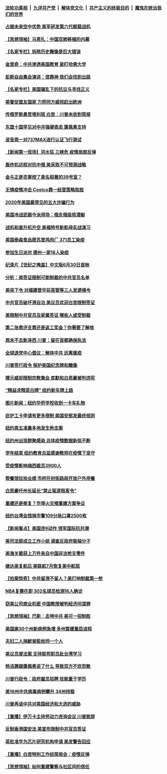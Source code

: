 ####  [法轮功真相](../../../../basic/blob/master/README.md?t=06291403) &nbsp;|&nbsp; [九评共产党](../../../../9ping.md/blob/master/README.md?t=06291403) &nbsp;|&nbsp; [解体党文化](../../../../jtdwh.md/blob/master/README.md?t=06291403)  &nbsp;|&nbsp; [共产主义的终极目的](../../../../gczydzjmd.md/blob/master/README.md?t=06291403) &nbsp;|&nbsp; [魔鬼在统治我们的世界](../../../../mgztzwmdsj.md/blob/master/README.md?t=06291403) 

#### [占据未来空中优势 美军研发第六代舰载战机](../pages/nsc412/n12218407.md?t=06291403) 

#### [【思想领袖】马恩扎：中国双肺移植的内幕](../pages/nsc412/n12047397.md?t=06291403) 

#### [【名家专栏】拆除历史雕像是巨大错误](../pages/nsc412/n12216707.md?t=06291403) 

#### [金里奇：中共渗透美国教育 紧盯哈佛大学](../pages/nsc412/n12217783.md?t=06291403) 

#### [彭斯自由集会演讲：信靠神 我们会找到出路](../pages/nsc412/n12217902.md?t=06291403) 

#### [【名家专栏】美国骚乱下的抗议与寻找正义](../pages/nsc412/n12216737.md?t=06291403) 

#### [美督促盟友国家 力将同方威视赶出欧洲](../pages/nsc412/n12217695.md?t=06291403) 

#### [传俄罗斯悬赏塔利班 白宫：川普未收到简报](../pages/nsc412/n12217600.md?t=06291403) 

#### [东盟十国罕见对中共强硬表态 蓬佩奥支持](../pages/nsc412/n12217571.md?t=06291403) 

#### [波音周一对737MAX进行认证飞行测试](../pages/nsc412/n12217519.md?t=06291403) 

#### [【新闻第一现场】洪水狂 三峡危 疫情局部反弹](../pages/nsc412/n12217350.md?t=06291403) 

#### [轰炸机远程对抗中俄 美采取不可预测战略](../pages/nsc412/n12205278.md?t=06291403) 

#### [金与正是否掌控了臭名昭著的39号室？](../pages/nsc412/n12217251.md?t=06291403) 

#### [无惧疫情冲击 Costco靠一经营策略取胜](../pages/nsc412/n12208222.md?t=06291403) 

#### [2020年美国最常见的五大诈骗行为](../pages/nsc412/n12216881.md?t=06291403) 

#### [美国冷战武器今派用场：俄亥俄级核潜艇](../pages/nsc412/n12216507.md?t=06291403) 

#### [战机和直升机升空 美福特号新航母实战演习](../pages/nsc412/n12216326.md?t=06291403) 

#### [美国泰森食品密苏里鸡肉厂 371员工染疫](../pages/nsc412/n12216590.md?t=06291403) 

#### [参加生日派对 德州一家18人染疫](../pages/nsc412/n12216533.md?t=06291403) 

#### [纪录片【世纪之掩盖】中文版6月30日首映](../pages/nsc412/n12216557.md?t=06291403) 

#### [分析：美签证限制可能制裁的中共官员名单](../pages/nsc412/n12216563.md?t=06291403) 

#### [美突下令 对福建晋华前高管等三人发逮捕令](../pages/nsc412/n12216296.md?t=06291403) 

#### [中共官员破坏港自治 美议员欢迎白宫限制签证](../pages/nsc412/n12216313.md?t=06291403) 

#### [美限制中共官员及家属签证 哪些人或受制裁](../pages/nsc412/n12216208.md?t=06291403) 

#### [第二张救济支票还是返工奖金？你需要了解啥](../pages/nsc412/n12216185.md?t=06291403) 

#### [周末不去新泽西 川普：留在首都确保执法](../pages/nsc412/n12216075.md?t=06291403) 

#### [全球退党中心倡议：解体中共 远离瘟疫](../pages/nsc412/n12214964.md?t=06291403) 

#### [川普签行政令 保护美国纪念碑和雕像](../pages/nsc412/n12216036.md?t=06291403) 

#### [撑示威却限制宗教集会 库默和白思豪被判违宪](../pages/nsc412/n12215498.md?t=06291403) 

#### [“精益求精蓝白牌”  纽约新车牌上路](../pages/nsc412/n12215514.md?t=06291403) 

#### [图片新闻：纽约华侨学校收到一卡车礼物](../pages/nsc412/n12215479.md?t=06291403) 

#### [庇护工卡申请有更多限制 美国安部发最终规则](../pages/nsc412/n12215484.md?t=06291403) 

#### [纽约周五凌晨多地发生枪击案](../pages/nsc412/n12215489.md?t=06291403) 

#### [纽约州出现群聚感染  总体疫情数据新低不断](../pages/nsc412/n12215492.md?t=06291403) 

#### [学年结束   纽约教育总监感谢教师在疫情下坚守](../pages/nsc412/n12215495.md?t=06291403) 

#### [受疫情影响梅西裁员3900人](../pages/nsc412/n12215504.md?t=06291403) 

#### [帮餐馆拉抬业绩 市府在封街路段开放户外用餐](../pages/nsc412/n12215506.md?t=06291403) 

#### [白思豪吁州长延长“禁止驱逐租客令”](../pages/nsc412/n12215511.md?t=06291403) 

#### [重建还是修复？华埠火灾楼重建方案争议](../pages/nsc412/n12215517.md?t=06291403) 

#### [纽约台湾会馆捐市警109分局口罩2500枚](../pages/nsc412/n12215522.md?t=06291403) 

#### [【新闻看点】美国连9动作 领军国际抗共潮](../pages/nsc412/n12215121.md?t=06291403) 

#### [美司法部成立工作小组 调查反政府极端分子](../pages/nsc412/n12215788.md?t=06291403) 

#### [美海关截获上万件来自中国非法枪支零件](../pages/nsc412/n12215668.md?t=06291403) 

#### [继达美复航后 美联航7月恢复美中航班](../pages/nsc412/n12215347.md?t=06291403) 

#### [【拍案惊奇】中共留港不留人？美打响制裁第一枪](../pages/nsc412/n12215438.md?t=06291403) 

#### [NBA复赛在即  302名球员检测16人确诊](../pages/nsc412/n12215540.md?t=06291403) 

#### [窃美公司商业机密 中国教授被判经济间谍罪](../pages/nsc412/n12215195.md?t=06291403) 

#### [【思想领袖】巴斯：击垮中共 美可一招制胜](../pages/nsc412/n12033990.md?t=06291403) 

#### [美国逾30个州新病例急增 多州暂缓重启进程](../pages/nsc412/n12215188.md?t=06291403) 

#### [夫妇二人捐献肾脏给同一个人](../pages/nsc412/n12215205.md?t=06291403) 

#### [美议员提法案 支持联邦职员赴台湾学习](../pages/nsc412/n12215108.md?t=06291403) 

#### [杨洁篪跟蓬佩奥说了什么 导致双方不欢而散](../pages/nsc412/n12214937.md?t=06291403) 

#### [川普行政令：政府雇员招聘 技能重于学历](../pages/nsc412/n12214994.md?t=06291403) 

#### [美16州中共病毒病例攀升 34州持稳](../pages/nsc412/n12214832.md?t=06291403) 

#### [川普再谈中共对美国经济和大选的威胁](../pages/nsc412/n12214917.md?t=06291403) 

#### [【重播】伊万卡主持劳动力咨询会议 川普致辞](../pages/nsc412/n12214370.md?t=06291403) 

#### [反制香港国安法 美宣布限制中共官员签证](../pages/nsc412/n12214505.md?t=06291403) 

#### [英批准华为芯片研究机构申请 美发警告回应](../pages/nsc412/n12214643.md?t=06291403) 

#### [【重播】白宫特别工作组简报会：疫情反弹](../pages/nsc412/n12214278.md?t=06291403) 

#### [【思想领袖】如何重建警察与社区间的信任](../pages/nsc412/n12214218.md?t=06291403) 

